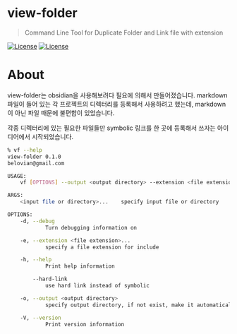# view-folder
> Command Line Tool for Duplicate Folder and Link file with extension

[![License](https://img.shields.io/badge/license-Apache%202.0-blue?style=flat-square)](LICENSE-APACHE) [![License](https://img.shields.io/badge/license-MIT-blue?style=flat-square)](LICENSE-MIT)

# About

view-folder는 obsidian을 사용해보려다 필요에 의해서 만들어졌습니다.
markdown 파일이 들어 있는 각 프로젝트의 디렉터리를 등록해서 사용하려고 했는데, markdown이 아닌 파일 때문에 불편함이 있었습니다.

각종 디렉터리에 있는 필요한 파일들만 symbolic 링크를 한 곳에 등록해서 쓰자는 아이디어에서 시작되었습니다.

```bash
% vf --help
view-folder 0.1.0
belovian@gmail.com

USAGE:
    vf [OPTIONS] --output <output directory> --extension <file extension>... [--] [input file or directory]...

ARGS:
    <input file or directory>...    specify input file or directory

OPTIONS:
    -d, --debug
            Turn debugging information on

    -e, --extension <file extension>...
            specify a file extension for include

    -h, --help
            Print help information

        --hard-link
            use hard link instead of symbolic

    -o, --output <output directory>
            specify output directory, if not exist, make it automatically

    -V, --version
            Print version information
```